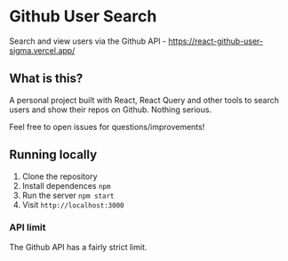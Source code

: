 # Github User Search

Search and view users via the Github API - https://react-github-user-sigma.vercel.app/

## What is this?

A personal project built with React, React Query and other tools to search users and
show their repos on Github. Nothing serious.

Feel free to open issues for questions/improvements!

## Running locally

1. Clone the repository
1. Install dependences `npm`
1. Run the server `npm start`
1. Visit `http://localhost:3000`

### API limit

The Github API has a fairly strict limit.
